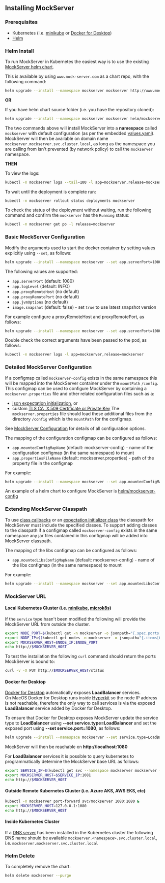 ## Installing MockServer

### Prerequisites

- Kubernetes (i.e. [minikube](https://kubernetes.io/docs/tasks/tools/install-minikube/) or [Docker for Desktop](https://www.docker.com/products/docker-desktop)) 
- [Helm](https://docs.helm.sh/using_helm/#quickstart-guide)

### Helm Install

To run MockServer in Kubernetes the easiest way is to use the existing [MockServer helm chart](http://www.mock-server.com/mockserver-5.11.1.tgz).

This is available by using `www.mock-server.com` as a chart repo, with the following command:

```bash
helm upgrade --install --namespace mockserver mockserver http://www.mock-server.com/mockserver-5.11.1.tgz
```

**OR** 

If you have helm chart source folder (i.e. you have the repository cloned):

```bash
helm upgrade --install --namespace mockserver mockserver helm/mockserver
```

The two commands above will install MockServer into a **namespace** called `mockserver` with default configuration (as per the embedded [values.yaml](https://github.com/mock-server/mockserver/blob/master/helm/mockserver/values.yaml)).  
MockServer will then be available on domain name `mockserver.mockserver.svc.cluster.local`, as long as the namespace you are calling from isn't prevented (by network policy) to call the `mockserver` namespace.

**THEN**

To view the logs:

```bash
kubectl -n mockserver logs --tail=100 -l app=mockserver,release=mockserver
```

To wait until the deployment is complete run:

```bash
kubectl -n mockserver rollout status deployments mockserver
```

To check the status of the deployment without waiting, run the following command and confirm the `mockserver` has the `Running` status:

```bash 
kubectl -n mockserver get po -l release=mockserver
```

### Basic MockServer Configuration 

Modify the arguments used to start the docker container by setting values explicitly using `--set`, as follows:

```bash
helm upgrade --install --namespace mockserver --set app.serverPort=1080 --set app.logLevel=INFO mockserver http://www.mock-server.com/mockserver-5.11.1.tgz
```

The following values are supported:
- `app.serverPort` (default: 1080)
- `app.logLevel` (default: INFO)
- `app.proxyRemoteHost` (no default)
- `app.proxyRemotePort` (no default)
- `app.jvmOptions` (no default)
- `image.snapshot` (default: false) - set `true` to use latest snapshot version

For example configure a proxyRemoteHost and proxyRemotePort, as follows:

```bash
helm upgrade --install --namespace mockserver --set app.serverPort=1080 --set app.proxyRemoteHost=www.mock-server.com --set app.proxyRemotePort=443 mockserver http://www.mock-server.com/mockserver-5.11.1.tgz
```

Double check the correct arguments have been passed to the pod, as follows:

```bash
kubectl -n mockserver logs -l app=mockserver,release=mockserver
``` 

### Detailed MockServer Configuration

If a configmap called `mockserver-config` exists in the same namespace this will be mapped into the MockServer container under the `mountPath` `/config`.
This configmap can be used to configure MockServer by containing a `mockserver.properties` file and other related configuration files such as a:
- [json expectation initialization](https://www.mock-server.com/mock_server/initializing_expectations.html), or
- custom [TLS CA, X.509 Certificate or Private Key](https://www.mock-server.com/mock_server/HTTPS_TLS.html#configuration)
The `mockserver.properties` file should load these additional files from the directory `/config` which is the `mountPath` for the configmap. 

See [MockServer Configuration](https://www.mock-server.com/mock_server/configuration_properties.html) for details of all configuration options. 
  
The mapping of the configuration configmap can be configured as follows: 
- `app.mountedConfigMapName` (default: mockserver-config) - name of the configuration configmap (in the same namespace) to mount
- `app.propertiesFileName` (default: mockserver.properties) - path of the property file in the configmap

For example:

```bash
helm upgrade --install --namespace mockserver --set app.mountedConfigMapName=other-mockserver-config --set app.propertiesFileNamem=other-mockserver.properties mockserver helm/mockserver
```

An example of a helm chart to configure MockServer is [helm/mockserver-config](https://github.com/mock-server/mockserver/tree/master/helm/mockserver-config)

### Extending MockServer Classpath

To use [class callbacks](https://www.mock-server.com/mock_server/creating_expectations.html#button_response_class_callback) or an [expectation initializer class](https://www.mock-server.com/mock_server/initializing_expectations.html#expectation_initializer_class) the classpath for MockServer must include the specified classes.
To support adding classes to the classpath if a configmap called `mockserver-config` exists in the same namespace any jar files contained in this configmap will be added into MockServer classpath.

The mapping of the libs configmap can be configured as follows: 
- `app.mountedLibsConfigMapName` (default: mockserver-config) - name of the libs configmap (in the same namespace) to mount

For example:

```bash
helm upgrade --install --namespace mockserver --set app.mountedLibsConfigMapName=mockserver-libs mockserver helm/mockserver
```

### MockServer URL

#### Local Kubernetes Cluster (i.e. [minikube](https://github.com/kubernetes/minikube), [microk8s](https://microk8s.io/))

If the `service` type hasn't been modified the following will provide the MockServer URL from outside the cluster.

```bash
export NODE_PORT=$(kubectl get -n mockserver -o jsonpath="{.spec.ports[0].nodePort}" services mockserver)
export NODE_IP=$(kubectl get nodes -n mockserver -o jsonpath="{.items[0].status.addresses[0].address}")
export MOCKSERVER_HOST=$NODE_IP:$NODE_PORT
echo http://$MOCKSERVER_HOST
```

To test the installation the following `curl` command should return the ports MockServer is bound to:

```bash
curl -v -X PUT http://$MOCKSERVER_HOST/status
```

#### Docker for Desktop

[Docker for Desktop](https://www.docker.com/products/docker-desktop) automatically exposes **LoadBalancer** services.  
On MacOS Docker for Desktop runs inside [Hyperkit](https://github.com/moby/hyperkit) so the node IP address is not reachable, therefore the only way to call services is via the exposed **LoadBalancer** service added by Docker for Desktop.

To ensure that Docker for Desktop exposes MockServer update the service type to **LoadBalancer** using **--set service.type=LoadBalancer** and set the exposed port using **--set service.port=1080**, as follows:

```bash
helm upgrade --install --namespace mockserver --set service.type=LoadBalancer --set service.port=1080 mockserver http://www.mock-server.com/mockserver-5.11.1.tgz
```

MockServer will then be reachable on **http://localhost:1080**

For **LoadBalancer** services it is possible to query kubernetes to programmatically determine the MockServer base URL as follows:

```bash
export SERVICE_IP=$(kubectl get svc --namespace mockserver mockserver -o jsonpath='{.status.loadBalancer.ingress[0].hostname}')
export MOCKSERVER_HOST=$SERVICE_IP:1081
echo http://$MOCKSERVER_HOST
```

#### Outside Remote Kubernetes Cluster (i.e. Azure AKS, AWS EKS, etc)

```bash
kubectl -n mockserver port-forward svc/mockserver 1080:1080 &
export MOCKSERVER_HOST=127.0.0.1:1080
echo http://$MOCKSERVER_HOST
```

#### Inside Kubernetes Cluster

If a [DNS server](https://kubernetes.io/docs/concepts/services-networking/service/#dns) has been installed in the Kubernetes cluster the following DNS name should be available `mockserver.<namespace>.svc.cluster.local`, i.e. `mockserver.mockserver.svc.cluster.local`

### Helm Delete

To completely remove the chart:

```bash
helm delete mockserver --purge
```
